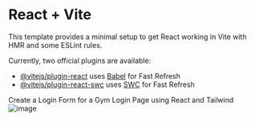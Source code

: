 # React + Vite

This template provides a minimal setup to get React working in Vite with HMR and some ESLint rules.

Currently, two official plugins are available:

- [@vitejs/plugin-react](https://github.com/vitejs/vite-plugin-react/blob/main/packages/plugin-react/README.md) uses [Babel](https://babeljs.io/) for Fast Refresh
- [@vitejs/plugin-react-swc](https://github.com/vitejs/vite-plugin-react-swc) uses [SWC](https://swc.rs/) for Fast Refresh

Create a Login Form for a Gym Login Page using React and Tailwind
![image](https://github.com/anshulmalokar/LoginPage/assets/78919378/db51f227-0b42-4fe6-b8ca-81d214132cc3)

